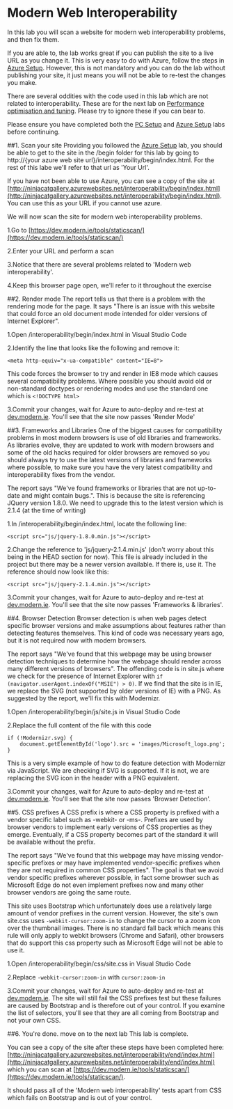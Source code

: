 # Modern Web Interoperability

In this lab you will scan a website for modern web interoperability problems, and then fix them.

If you are able to, the lab works great if you can publish the site to a live URL as you change it. This is very easy to do with Azure, follow the steps in [Azure Setup](/AzureSetup.md). However, this is not mandatory and you can do the lab without publishing your site, it just means you will not be able to re-test the changes you make.

There are several oddities with the code used in this lab which are not related to interoperability. These are for the next lab on [Performance optimisation and tuning](/Performance/Performance.md). Please try to ignore these if you can bear to.

Please ensure you have completed both the [PC Setup](/PCSetup.md) and [Azure Setup](/AzureSetup.md) labs before continuing.

##1. Scan your site
Providing you followed the [Azure Setup](/AzureSetup.md) lab, you should be able to get to the site in the /begin folder for this lab by going to http://{your azure web site url}/interoperability/begin/index.html. For the rest of this labe we'll refer to that url as 'Your Url'.

If you have not been able to use Azure, you can see a copy of the site at [http://ninjacatgallery.azurewebsites.net/interoperability/begin/index.html](http://ninjacatgallery.azurewebsites.net/interoperability/begin/index.html). You can use this as your URL if you cannot use azure.

We will now scan the site for modern web interoperability problems.

1.Go to [https://dev.modern.ie/tools/staticscan/](https://dev.modern.ie/tools/staticscan/)

2.Enter your URL and perform a scan

3.Notice that there are several problems related to 'Modern web interoperability'.

4.Keep this browser page open, we'll refer to it throughout the exercise

##2. Render mode
The report tells us that there is a problem with the rendering mode for the page. It says "There is an issue with this website that could force an old document mode intended for older versions of Internet Explorer".

1.Open /interoperability/begin/index.html in Visual Studio Code

2.Identify the line that looks like the following and remove it: 

```<meta http-equiv="x-ua-compatible" content="IE=8">```

This code forces the browser to try and render in IE8 mode which causes several compatibility problems. Where possible you should avoid old or non-standard doctypes or rendering modes and use the standard one which is `<!DOCTYPE html>`

3.Commit your changes, wait for Azure to auto-deploy and re-test at [dev.modern.ie](https://dev.modern.ie/tools/staticscan/). You'll see that the site now passes 'Render Mode'

##3. Frameworks and Libraries
One of the biggest causes for compatibility problems in most modern browsers is use of old libraries and frameworks. As libraries evolve, they are updated to work with modern browsers and some of the old hacks required for older browsers are removed so you should always try to use the latest versions of libraries and frameworks where possible, to make sure you have the very latest compatibility and interoperability fixes from the vendor.

The report says "We've found frameworks or libraries that are not up-to-date and might contain bugs.". This is because the site is referencing JQuery version 1.8.0. We need to upgrade this to the latest version which is 2.1.4 (at the time of writing)

1.In /interoperability/begin/index.html, locate the following line:

```<script src="js/jquery-1.8.0.min.js"></script>```

2.Change the reference to 'js/jquery-2.1.4.min.js' (don't worry about this being in the HEAD section for now). This file is already included in the project but there may be a newer version available. If there is, use it. The reference should now look like this: 

```<script src="js/jquery-2.1.4.min.js"></script>```

3.Commit your changes, wait for Azure to auto-deploy and re-test at [dev.modern.ie](https://dev.modern.ie/tools/staticscan/). You'll see that the site now passes 'Frameworks & libraries'.

##4. Browser Detection
Browser detection is when web pages detect specific browser versions and make assumptions about features rather than detecting features themselves. This kind of code was necessary years ago, but it is not required now with modern browsers.

The report says "We've found that this webpage may be using browser detection techniques to determine how the webpage should render across many different versions of browsers".  The offending code is in site.js where we check for the presence  of Internet Explorer with `if (navigator.userAgent.indexOf("MSIE") > 0)`. If we find that the site is in IE, we replace the SVG (not supported by older versions of IE) with a PNG. As suggested by the report, we'll fix this with Modernizr.

1.Open /interoperability/begin/js/site.js in Visual Studio Code

2.Replace the full content of the file with this code

```
if (!Modernizr.svg) {
	document.getElementById('logo').src = 'images/Microsoft_logo.png';
}
```

This is a very simple example of how to do feature detection with Modernizr via JavaScript. We are checking if SVG is supported. If it is not, we are replacing the SVG icon in the header with a PNG equivalent.

3.Commit your changes, wait for Azure to auto-deploy and re-test at [dev.modern.ie](https://dev.modern.ie/tools/staticscan/). You'll see that the site now passes 'Browser Detection'.

##5. CSS prefixes
A CSS prefix is where a CSS property is prefixed with a vendor specific label such as -webkit- or -ms-. Prefixes are used by browser vendors to implement early versions of CSS properties as they emerge. Eventually, if a CSS property becomes part of the standard it will be available without the prefix.

The report says "We've found that this webpage may have missing vendor-specific prefixes or may have implemented vendor-specific prefixes when they are not required in common CSS properties". The goal is that we avoid vendor specific prefixes wherever possible, in fact some browser such as Microsoft Edge do not even implement prefixes now and many other browser vendors are going the same route.

This site uses Bootstrap which unfortunately does use a relatively large amount of vendor prefixes in the current version. However, the site's own site.css uses `-webkit-cursor:zoom-in` to change the cursor to a zoom icon over the thumbnail images. There is no standard fall back which means this rule will only apply to webkit browsers (Chrome and Safari), other browsers that do support this css property such as Microsoft Edge will not be able to use it.

1.Open /interoperability/begin/css/site.css in Visual Studio Code

2.Replace `-webkit-cursor:zoom-in` with `cursor:zoom-in`

3.Commit your changes, wait for Azure to auto-deploy and re-test at [dev.modern.ie](https://dev.modern.ie/tools/staticscan/). The site will still fail the CSS prefixes test but these failures are caused by Bootstrap and is therefore out of your control. If you examine the list of selectors, you'll see that they are all coming from Bootstrap and not your own CSS.

##6. You're done. move on to the next lab
This lab is complete.

You can see a copy of the site after these steps have been completed here: [http://ninjacatgallery.azurewebsites.net/interoperability/end/index.html](http://ninjacatgallery.azurewebsites.net/interoperability/end/index.html) which you can scan at  [https://dev.modern.ie/tools/staticscan/](https://dev.modern.ie/tools/staticscan/). 

It should pass all of the 'Modern web interoperability' tests apart from CSS which fails on Bootstrap and is out of your control.
